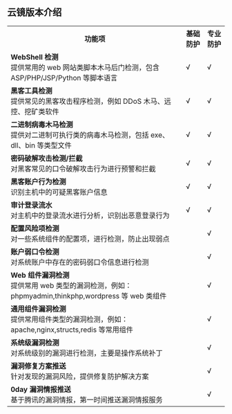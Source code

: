 
## 云镜版本介绍
<table class=''t">
<th><b>功能项</b></th>
<th><b>基础防护</b></th>
<th><b>专业防护</b></th>
<tr>
    <td><b>WebShell 检测</b></br>提供常用的 web 网站类脚本木马后门检测，包含 ASP/PHP/JSP/Python 等脚本语言</td>
    <td> √ </td>
		<td> √ </td>
</tr>

<tr>
    <td><b>黑客工具检测</b></br>提供常见的黑客攻击程序检测，例如 DDoS 木马、远控、挖矿类软件</td>
    <td> √ </td>
		<td> √ </td>
</tr>

<tr>
    <td><b>二进制病毒木马检测 </b></br>提供对二进制可执行类的病毒木马检测，包括 exe、dll、bin 等类型文件</td>
    <td> √ </td>
		<td> √ </td>
</tr>

<tr>
    <td><b>密码破解攻击检测/拦截 </b></br>对黑客常见的口令破解攻击行为进行预警和拦截</td>
    <td> √ </td>
		<td> √ </td>
</tr>

<tr>
    <td><b>黑客账户行为检测 </b></br>识别主机中的可疑黑客账户信息 </td>
    <td> √ </td>
		<td> √ </td>
</tr>

<tr>
    <td><b>审计登录流水 </b></br>对主机中的登录流水进行分析，识别出恶意登录行为 </td>
    <td> √ </td>
		<td> √ </td>
</tr>

<tr>
    <td><b>配置风险项检测 </b></br>对一些系统组件的配置项，进行检测，防止出现弱点</td>
    <td>&nbsp </td>
		<td> √ </td>
</tr>

<tr>
    <td><b>账户弱口令检测  </b></br>对系统账户中存在的密码弱口令信息进行检测</td>
    <td>&nbsp </td>
		<td> √ </td>
</tr>

<tr>
    <td><b>Web 组件漏洞检测  </b></br>提供常用 web 类型的漏洞检测，例如：phpmyadmin,thinkphp,wordpress 等 web 类组件 </td>
    <td>&nbsp </td>
		<td> √ </td>
</tr>

<tr>
    <td><b>通用组件漏洞检测   </b></br>提供常用组件类型的漏洞检测，例如：apache,nginx,structs,redis 等常用组件</td>
    <td>&nbsp </td>
		<td> √ </td>
</tr>

<tr>
    <td><b>系统级漏洞检测 </b></br>对系统级别的漏洞进行检测，主要是操作系统补丁 </td>
    <td>&nbsp </td>
		<td> √ </td>
</tr>

<tr>
    <td><b>漏洞修复方案推送</b></br>针对发现的漏洞风险，提供修复防护解决方案</td>
    <td>&nbsp </td>
		<td> √ </td>
</tr>

<tr>
    <td><b>0day 漏洞情报推送  </b></br>基于腾讯的漏洞情报，第一时间推送漏洞情报服务</td>
    <td>&nbsp </td>
		<td> √ </td>
</tr>












</table>
